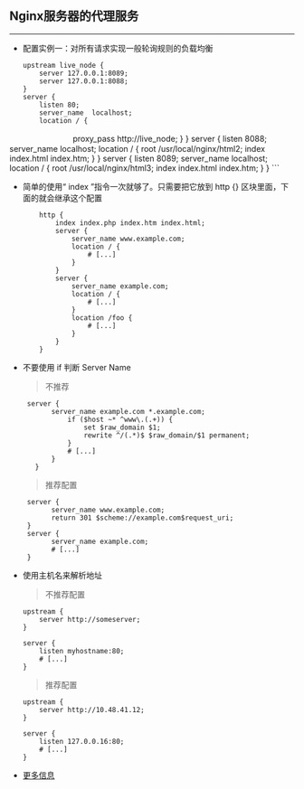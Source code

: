 
## Nginx服务器的代理服务
---
*  配置实例一：对所有请求实现一般轮询规则的负载均衡  
    ```
    upstream live_node {
        server 127.0.0.1:8089;
        server 127.0.0.1:8088;
    }
    server {
        listen 80;
        server_name  localhost;
        location / {
　　　　　　　　proxy_pass http://live_node;
        }
    }
    server {
        listen 8088;
        server_name  localhost;
        location / {
            root   /usr/local/nginx/html2;
            index  index.html index.htm;
        }
    }
    server {
        listen 8089;
        server_name  localhost;
        location / {
            root   /usr/local/nginx/html3;
            index  index.html index.htm;
        }
    } 
    ```
*  简单的使用“ index ”指令一次就够了。只需要把它放到 http {} 区块里面，下面的就会继承这个配置 
    
    ```
        http {
            index index.php index.htm index.html;
            server {
                server_name www.example.com;
                location / {
                    # [...]
                }
            }
            server {
                server_name example.com;
                location / {
                    # [...]
                }
                location /foo {
                    # [...]
                }
            }
        }
    ```
*  不要使用 if 判断 Server Name  
    > 不推荐

     ```
      server {
            server_name example.com *.example.com;
                if ($host ~* ^www\.(.+)) {
                    set $raw_domain $1;
                    rewrite ^/(.*)$ $raw_domain/$1 permanent;
                }
                # [...]
            }
        }
     ```
     > 推荐配置

     ```
      server {
            server_name www.example.com;
            return 301 $scheme://example.com$request_uri;
      }
      server {
            server_name example.com;
            # [...]
      }
     ```
*   使用主机名来解析地址

    > 不推荐配置

    ```
    upstream {
        server http://someserver;
    }

    server {
        listen myhostname:80;
        # [...]
    }
    ```

    > 推荐配置

    ```
    upstream {
        server http://10.48.41.12;
    }

    server {
        listen 127.0.0.16:80;
        # [...]
    }
    ```
*   [更多信息](https://moonbingbing.gitbooks.io/openresty-best-practices/content/ngx/pitfalls_and_common_mistakes.html)    
    
